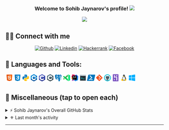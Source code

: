 <!-- MORE https://github.com/alexandresanlim/Badges4-README.md-Profile -->


<h3 align="center">
    Welcome to Sohib Jaynarov's profile!
    <img src="https://media.giphy.com/media/hvRJCLFzcasrR4ia7z/giphy.gif" width="28">
</h3>

<!--ANIMATED WELCOME TEXT -->
<p align="center">
    <a href="https://github.com/sohibjaynarov/readme-typing-svg">
        <img
                src="https://readme-typing-svg.herokuapp.com/?lines=DotNet%20Engineer%20Developer;More%20than%20a%20year%20of%20experience;Always%20learning%20new%20things;%20A%20Self-confidence%20and%20self-motivated&center=true&width=380&height=45"></a>
</p>


## 🙋‍♂️ Connect with me

<!-- Badges template - https://github.com/sohibjaynarov -->
<p align="center">
    <a href="https://github.com/">
        <img alt="Github"
             src="https://img.shields.io/badge/GitHub-100000?style=for-the-badge&logo=github&logoColor=white"></a>
    <a href="https://www.linkedin.com/in/sohibjaynarov/">
        <img alt="Linkedin"
             src="https://img.shields.io/badge/LinkedIn-0077B5?style=for-the-badge&logo=linkedin&logoColor=white"></a>
     <a href="https://www.hackerrank.com/sohibjaynarov">
        <img alt="Hackerrank"
             src="https://img.shields.io/badge/-Hackerrank-2EC866?style=for-the-badge&logo=HackerRank&logoColor=white"></a>
    <a href="https://www.facebook.com/sohibjaynarov">
        <img alt="Facebook"
             src="https://img.shields.io/badge/Facebook-1877F2?style=for-the-badge&logo=facebook&logoColor=white"></a>
</p>


## 🔨 Languages and Tools:

[<img align="left" alt="HTML" width="26px" src="./techs/html.svg" />][html]
[<img align="left" alt="CSS" width="26px" src="./techs/css.svg" />][css]
[<img align="left" alt="Python" width="26px" src="./techs/python.svg" />][python]
[<img align="left" alt="C++" width="26px" src="./techs/c++.svg" />][cplusplus]
[<img align="left" alt="C" width="26px" src="./techs/c.svg" />][c]
[<img align="left" alt="C" width="26px" src="./techs/csharp.svg" />][csharp]
[<img align="left" alt="PostgreSQL" width="26px" src="./techs/postgres.svg" />][postgresql]
[<img align="left" alt="Visual Studio Code" width="26px" src="./techs/vscode.svg" />][vscode]
[<img align="left" alt="IntelliJ IDEA" width="26px" src="./techs/intellij.svg" />][jetbrains]
[<img align="left" alt="Terminal Console" width="26px" src="./techs/console.svg" />][zsh]
[<img align="left" alt="Powershell" width="26px" src="./techs/powershell.svg" />][powershell]
[<img align="left" alt="Git" width="26px" src="./techs/git.svg" />][git]
[<img align="left" alt="GitHub" width="26px" src="./techs/github.svg" />][github]
[<img align="left" alt="Heroku" width="26px" src="./techs/heroku.svg" />][heroku]
[<img align="left" alt="Linux" width="26px" src="./techs/linux.svg" />][linux]
[<img align="left" alt="Windows" width="26px" src="./techs/windows 10.svg" />][windows]

<br />
<br />

## 🔰 Miscellaneous (tap to open each)

<details>
  <summary>⚡ Sohib Jaynarov's Overall GitHub Stats</summary>
    
    <br />
  
<p align = center>
  <a style="display: inline" href="#">
    <img align="center" alt="Sohib Jaynarov's Overall GitHub Stats" src="https://github-readme-stats.vercel.app/api?username=sohibjaynarov&count_private=true&hide_border=true&show_icons=true&title_color=fff&icon_color=fff&text_color=fff&bg_color=000000" />
  </a>
<br />
  <a style="display: inline" href="#">
    <img align="center" alt="Sohib Jaynarov's Most Used Languages" src="https://github-readme-stats.vercel.app/api/top-langs/?username=sohibjaynarov&layout=compact&langs_count=10&hide_border=true&show_icons=true&title_color=fff&icon_color=fff&text_color=fff&bg_color=000000" />
  </a>
  </p>

</details>

<details>
  <summary>⚜ Last month's activity</summary>
  
  <br />

  

## 💻 Last month's activity
<!-- https://github.com/sohibjaynarov/github-readme-activity-graph -->
<a href=""><img alt="sohibjaynarov's Activity Graph" src="https://activity-graph.herokuapp.com/graph?username=sohibjaynarov&bg_color=1F222E&color=F8D866&line=F85D7F&point=FFFFFF&hide_border=true" /></a>
</details>





---

[html]: https://www.w3schools.com/html/default.asp
[css]: https://www.w3schools.com/css/default.asp
[python]: https://www.python.org/
[csharp]: https://docs.microsoft.com/en-us/dotnet/csharp/
[cplusplus]: https://www.cplusplus.com/
[c]: https://www.learn-c.org/
[postgresql]: https://www.postgresql.org/
[vscode]: https://code.visualstudio.com/
[jetbrains]: https://www.jetbrains.com/
[zsh]: https://ohmyz.sh/
[powershell]: https://docs.microsoft.com/en-us/powershell/
[git]: https://git-scm.com/
[github]: https://github.com
[heroku]: https://www.heroku.com/
[linux]: https://www.linux.org/
[windows]: https://www.microsoft.com/en-us/windows

